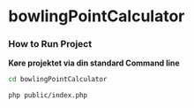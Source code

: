 # bowlingPointCalculator

### How to Run Project 

**Køre projektet via din standard Command line**

```bash 
cd bowlingPointCalculator

php public/index.php
```
